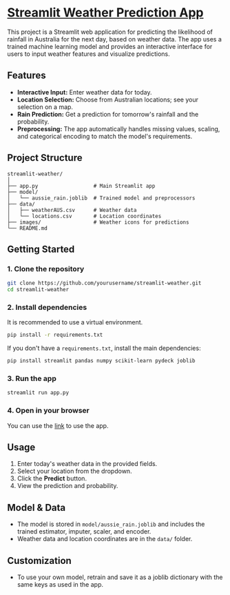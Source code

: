 ﻿# [Streamlit Weather Prediction App](https://excellentdarktea-streamlit-weather-forecasting-model-app-kngdng.streamlit.app/)



This project is a Streamlit web application for predicting the likelihood of rainfall in Australia for the next day, based on weather data. The app uses a trained machine learning model and provides an interactive interface for users to input weather features and visualize predictions.

## Features

- **Interactive Input:** Enter weather data for today.
- **Location Selection:** Choose from Australian locations; see your selection on a map.
- **Rain Prediction:** Get a prediction for tomorrow's rainfall and the probability.
- **Preprocessing:** The app automatically handles missing values, scaling, and categorical encoding to match the model's requirements.

## Project Structure

```
streamlit-weather/
│
├── app.py                  # Main Streamlit app
├── model/
│   └── aussie_rain.joblib  # Trained model and preprocessors
├── data/
│   ├── weatherAUS.csv      # Weather data
│   └── locations.csv       # Location coordinates
├── images/                 # Weather icons for predictions
└── README.md
```

## Getting Started

### 1. Clone the repository

```sh
git clone https://github.com/yourusername/streamlit-weather.git
cd streamlit-weather
```

### 2. Install dependencies

It is recommended to use a virtual environment.

```sh
pip install -r requirements.txt
```

If you don't have a `requirements.txt`, install the main dependencies:

```sh
pip install streamlit pandas numpy scikit-learn pydeck joblib
```

### 3. Run the app

```sh
streamlit run app.py
```

### 4. Open in your browser

You can use the [link](https://excellentdarktea-streamlit-weather-forecasting-model-app-kngdng.streamlit.app) to use the app.

## Usage

1. Enter today's weather data in the provided fields.
2. Select your location from the dropdown.
3. Click the **Predict** button.
4. View the prediction and probability.

## Model & Data

- The model is stored in `model/aussie_rain.joblib` and includes the trained estimator, imputer, scaler, and encoder.
- Weather data and location coordinates are in the `data/` folder.

## Customization

- To use your own model, retrain and save it as a joblib dictionary with the same keys as used in the app.

